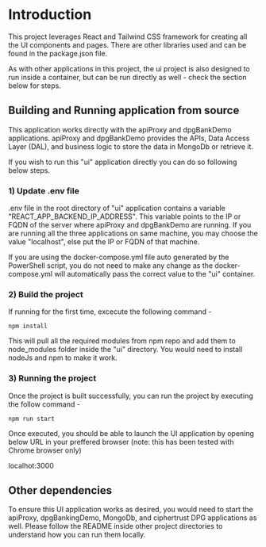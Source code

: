 # Introduction

This project leverages React and Tailwind CSS framework for creating all the UI components and pages.
There are other libraries used and can be found in the package.json file.

As with other applications in this project, the ui project is also designed to run inside a container, but can be run directly as well - check the section below for steps.

## Building and Running application from source

This application works directly with the apiProxy and dpgBankDemo applications.
apiProxy and dpgBankDemo provides the APIs, Data Access Layer (DAL), and business logic to store the data in MongoDb or retrieve it.

If you wish to run this "ui" application directly you can do so following below steps.

### 1) Update .env file
.env file in the root directory of "ui" application contains a variable "REACT_APP_BACKEND_IP_ADDRESS".
This variable points to the IP or FQDN of the server where apiProxy and dpgBankDemo are running.
If you are running all the three applications on same machine, you may choose the value "localhost", else put the IP or FQDN of that machine.

If you are using the docker-compose.yml file auto generated by the PowerShell script, you do not need to make any change as the docker-compose.yml will automatically pass the correct value to the "ui" container.

### 2) Build the project
If running for the first time, excecute the following command -

`npm install`

This will pull all the required modules from npm repo and add them to node_modules folder inside the "ui" directory.
You would need to install nodeJs and npm to make it work.

### 3) Running the project
Once the project is built successfully, you can run the project by executing the follow command -

`npm run start`

Once executed, you should be able to launch the UI application by opening below URL in your preffered browser (note: this has been tested with Chrome browser only)

localhot:3000

## Other dependencies
To ensure this UI application works as desired, you would need to start the apiProxy, dpgBankingDemo, MongoDb, and ciphertrust DPG applications as well. Please follow the README inside other project directories to understand how you can run them locally.